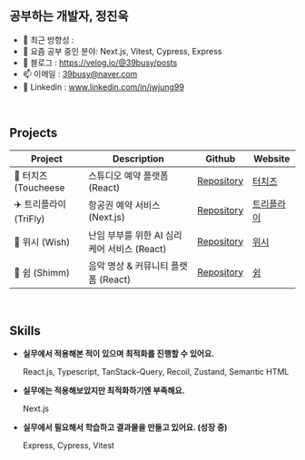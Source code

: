 ## 공부하는 개발자, 정진욱

- 🔭 최근 방향성 : 
- 🌱 요즘 공부 중인 분야: Next.js, Vitest, Cypress, Express
- 📔 블로그 : https://velog.io/@39busy/posts
- 📫 이메일 : 39busy@naver.com
- 🔗 Linkedin : www.linkedin.com/in/jwjung99

<br />

## Projects
| Project | Description | Github | Website |
| --- | --- | --- | ---|
| 📸 터치즈 (Toucheese | 스튜디오 예약 플랫폼 (React) | [Repository](https://github.com/JWJung-99/Toucheese-FE) | [터치즈](https://toucheese-flash.store/)|
| ✈️ 트리플라이 (TriFly) | 항공권 예약 서비스 (Next.js)| [Repository](https://github.com/FRONTENDSCHOOLPLUS2/trifly) | [트리플라이](https://trifly.vercel.app/) |
| 👼 위시 (Wish) | 난임 부부를 위한 AI 심리케어 서비스 (React)| [Repository](https://github.com/JWJung-99/kdt_frontend) | [위시](https://wish-test.netlify.app/) |
| 🧘 쉼 (Shimm) | 음악 명상 & 커뮤니티 플랫폼 (React)| [Repository](https://github.com/JWJung-99/Shimm) | [쉼](https://shimm.netlify.app/) |

<br />

## Skills
- **실무에서 적용해본 적이 있으며 최적화를 진행할 수 있어요.**

  React.js, Typescript, TanStack-Query, Recoil, Zustand, Semantic HTML

- **실무에는 적용해보았지만 최적화하기엔 부족해요.**

  Next.js

- **실무에서 필요해서 학습하고 결과물을 만들고 있어요. (성장 중)**
  
  Express, Cypress, Vitest

